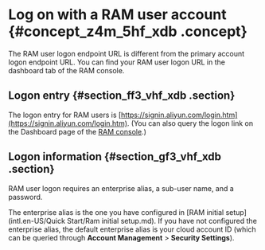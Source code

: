 # Log on with a RAM user account {#concept_z4m_5hf_xdb .concept}

The RAM user logon endpoint URL is different from the primary account logon endpoint URL. You can find your RAM user logon URL in the dashboard tab of the RAM console.

## Logon entry {#section_ff3_vhf_xdb .section}

The logon entry for RAM users is [https://signin.aliyun.com/login.htm](https://signin.aliyun.com/login.htm). \(You can also query the logon link on the Dashboard page of the [RAM console](https://ram.console.aliyun.com/).\)

## Logon information {#section_gf3_vhf_xdb .section}

RAM user logon requires an enterprise alias, a sub-user name, and a password.

The enterprise alias is the one you have configured in [RAM initial setup](intl.en-US/Quick Start/Ram initial setup.md). If you have not configured the enterprise alias, the default enterprise alias is your cloud account ID \(which can be queried through **Account Management** \> **Security Settings**\).


